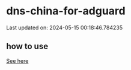 # dns-china-for-adguard

Last updated on: 2024-05-15 00:18:46.784235

## how to use

[See here](https://github.com/AdguardTeam/AdGuardHome/wiki/Configuration#upstreams-from-file)